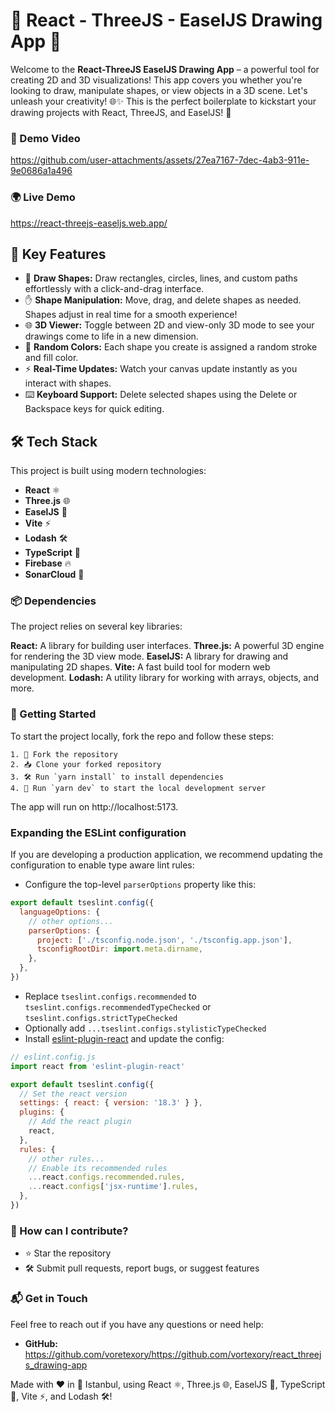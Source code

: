 # 🌟 React - ThreeJS - EaselJS Drawing App 🎨

Welcome to the **React-ThreeJS EaselJS Drawing App** – a powerful tool for creating 2D and 3D visualizations! This app covers you whether you're looking to draw, manipulate shapes, or view objects in a 3D scene. Let's unleash your creativity! 🌐✨ This is the perfect boilerplate to kickstart your drawing projects with React, ThreeJS, and EaselJS! 🚀

### 🎥 Demo Video

https://github.com/user-attachments/assets/27ea7167-7dec-4ab3-911e-9e0686a1a496

### 🌍 Live Demo

https://react-threejs-easeljs.web.app/

## 🎯 Key Features

- 🎨 **Draw Shapes:** Draw rectangles, circles, lines, and custom paths effortlessly with a click-and-drag interface.
- ✋ **Shape Manipulation:** Move, drag, and delete shapes as needed. Shapes adjust in real time for a smooth experience!
- 🌐 **3D Viewer:** Toggle between 2D and view-only 3D mode to see your drawings come to life in a new dimension.
- 🎨 **Random Colors:** Each shape you create is assigned a random stroke and fill color.
- ⚡ **Real-Time Updates:** Watch your canvas update instantly as you interact with shapes.
- ⌨️ **Keyboard Support:** Delete selected shapes using the Delete or Backspace keys for quick editing.

## 🛠️ Tech Stack

This project is built using modern technologies:

- **React** ⚛️
- **Three.js** 🌐
- **EaselJS** 🎨
- **Vite** ⚡
- **Lodash** 🛠️
- **TypeScript** 🔧
- **Firebase** 🔥
- **SonarCloud** 🧪

### 📦 Dependencies

The project relies on several key libraries:

**React:** A library for building user interfaces.
**Three.js:** A powerful 3D engine for rendering the 3D view mode.
**EaselJS:** A library for drawing and manipulating 2D shapes.
**Vite:** A fast build tool for modern web development.
**Lodash:** A utility library for working with arrays, objects, and more.

### 🚀 Getting Started

To start the project locally, fork the repo and follow these steps:

```
1. 🍴 Fork the repository
2. 📥 Clone your forked repository
3. 🛠️ Run `yarn install` to install dependencies
4. 🚀 Run `yarn dev` to start the local development server
```

The app will run on http://localhost:5173.

### Expanding the ESLint configuration

If you are developing a production application, we recommend updating the configuration to enable type aware lint rules:

- Configure the top-level `parserOptions` property like this:

```js
export default tseslint.config({
  languageOptions: {
    // other options...
    parserOptions: {
      project: ['./tsconfig.node.json', './tsconfig.app.json'],
      tsconfigRootDir: import.meta.dirname,
    },
  },
})
```

- Replace `tseslint.configs.recommended` to `tseslint.configs.recommendedTypeChecked` or `tseslint.configs.strictTypeChecked`
- Optionally add `...tseslint.configs.stylisticTypeChecked`
- Install [eslint-plugin-react](https://github.com/jsx-eslint/eslint-plugin-react) and update the config:

```js
// eslint.config.js
import react from 'eslint-plugin-react'

export default tseslint.config({
  // Set the react version
  settings: { react: { version: '18.3' } },
  plugins: {
    // Add the react plugin
    react,
  },
  rules: {
    // other rules...
    // Enable its recommended rules
    ...react.configs.recommended.rules,
    ...react.configs['jsx-runtime'].rules,
  },
})
```

### 👾 How can I contribute?

- ⭐ Star the repository
- 🛠️ Submit pull requests, report bugs, or suggest features

### 📬 Get in Touch

Feel free to reach out if you have any questions or need help:

- **GitHub:** https://github.com/voretexory/https://github.com/vortexory/react_threejs_drawing-app

Made with ❤️ in 📍 Istanbul, using React ⚛️, Three.js 🌐, EaselJS 🎨, TypeScript 🔧, Vite ⚡, and Lodash 🛠️!
